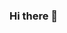 ### Hi there 👋

<!--
**Gui-byte-dot/Gui-byte-dot** is a ✨ _special_ ✨ repository because its `README.md` (this file) appears on your GitHub profile.

Here are some ideas to get you started:

- 🌱 I’m currently learning Typescript and Nextjs
- 👯 I’m looking to collaborate on futures projects
- 💬 Ask me about technologies
- 📫 How to reach me: grgomes82@gmail.com
